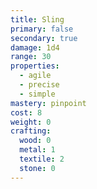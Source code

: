 ```yaml
---
title: Sling
primary: false
secondary: true
damage: 1d4
range: 30
properties:
  - agile
  - precise
  - simple
mastery: pinpoint
cost: 8
weight: 0
crafting:
  wood: 0
  metal: 1
  textile: 2
  stone: 0
---
```


